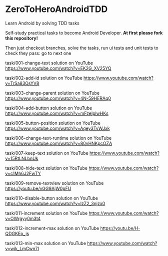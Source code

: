 # ZeroToHeroAndroidTDD
Learn Android by solving TDD tasks

Self-study practical tasks to become Android Developer. <strong>At first please fork this repository!</strong>

Then just checkout branches, solve the tasks, run ui tests and unit tests to check they pass: go to next one

task/001-change-text solution on YouTube https://www.youtube.com/watch?v=EK2G_XV25YQ

task/002-add-id solution on YouTube https://www.youtube.com/watch?v=TrSa83OsYV8

task/003-change-parent solution on YouTube https://www.youtube.com/watch?v=4N-59HERAq0

task/004-add-button solution on YouTube https://www.youtube.com/watch?v=mFzelplwHKs

task/005-button-position solution on YouTube https://www.youtube.com/watch?v=Aqey3TvWJxk

task/006-change-text-runtime solution on YouTube https://www.youtube.com/watch?v=80vHNKpcOZA

task/007-keep-text solution on YouTube https://www.youtube.com/watch?v=15RtLNLbnUk

task/008-hide-text solution on YouTube https://www.youtube.com/watch?v=c1Mh6J2FwTY

task/009-remove-textview solution on YouTube https://youtu.be/vGG9AjW0pFU

task/010-disable-button solution on YouTube https://www.youtube.com/watch?v=IzZ2_3njzx0

task/011-increment solution on YouTube https://www.youtube.com/watch?v=OWrgyy0m3t4

task/012-increment-max solution on YouTube https://youtu.be/H-QDGKEo_js

task/013-min-max solution on YouTube https://www.youtube.com/watch?v=wik_LmCwn7I

